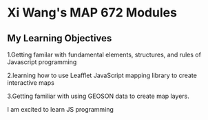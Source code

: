 # Xi Wang's MAP 672 Modules
## My Learning Objectives

1.Getting familar with fundamental elements, structures, and rules of Javascript programming

2.learning how to use Leafflet JavaScript mapping library to create interactive maps

3.Getting familiar with using GEOSON data to create map layers.

I am excited to learn JS programming